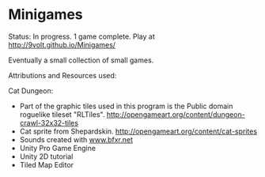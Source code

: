 Minigames
=========
Status:  In progress.  1 game complete.
Play at http://9volt.github.io/Minigames/

Eventually a small collection of small games.

Attributions and Resources used:

Cat Dungeon:
 * Part of the graphic tiles used in this program is the Public domain roguelike tileset "RLTiles".  http://opengameart.org/content/dungeon-crawl-32x32-tiles
 * Cat sprite from Shepardskin. http://opengameart.org/content/cat-sprites
 * Sounds created with www.bfxr.net
 * Unity Pro Game Engine 
 * Unity 2D tutorial
 * Tiled Map Editor
